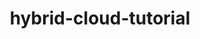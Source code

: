 ---
layout: default
title: hybrid-cloud-tutorial
name: hybrid-cloud-tutorial
fullname: ibm-cds-labs/hybrid-cloud-tutorial
description: Unlock your data for use in the cloud. Bluemix Secure Gateway service lets you move data from a local on-premises source out to the cloud in a secure manner. This is a multi-part tutorial which shows you how to set up a gateway and then build an app that uses the connection.
watchers: 0
stars: 0
forks: 0
languages: 

tech: 
  - Bluemix
  - CouchDB

level: Beginner
giturl: https://github.com/ibm-cds-labs/hybrid-cloud-tutorial/blob/master/tutorial/tutorial.md
---